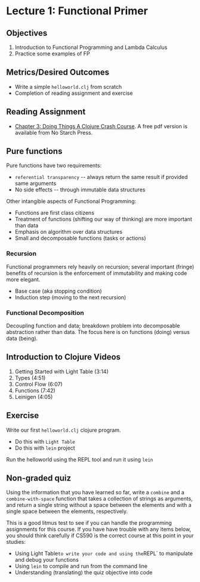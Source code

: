 # Lecture 1: Functional Primer

## Objectives
1. Introduction to Functional Programming and Lambda Calculus
2. Practice some examples of FP

## Metrics/Desired Outcomes
* Write a simple `helloworld.clj` from scratch
* Completion of reading assignment and exercise

## Reading Assignment
* [Chapter 3: Doing Things A Clojure Crash Course](https://www.nostarch.com/download/Clojure%20for%20the%20Brave%20and%20True_sample_ch3.pdf). A free pdf version is available from No Starch Press.

## Pure functions
Pure functions have two requirements:
* `referential transparency` -- always return the same result if provided same arguments
* No side effects -- through immutable data structures

Other intangible aspects of Functional Programming:
* Functions are first class citizens
* Treatment of functions (shifting our way of thinking) are more important than data
* Emphasis on algorithm over data structures
* Small and decomposable functions (tasks or actions)

### Recursion
Functional programmers rely heavily on recursion; several important (fringe) benefits of recursion is the enforcement of immutability and making code more elegant.

* Base case (aka stopping condition)
* Induction step (moving to the next recursion)

### Functional Decomposition
Decoupling function and data; breakdown problem into decomposable abstraction rather than data.  The focus here is on functions (doing) versus data (being).

## Introduction to Clojure Videos
1. Getting Started with Light Table (3:14)
2. Types (4:51)
3. Control Flow (6:07)
4. Functions (7:42)
5. Leinigen (4:05)

## Exercise
Write our first `helloworld.clj` clojure program.
* Do this with `Light Table`
* Do this with `lein` project

Run the helloworld using the REPL tool and run it using `lein`

## Non-graded quiz
Using the information that you have learned so far, write a `combine` and a `combine-with-space` function that takes a collection of strings as arguments, and return a single string without a space between the elements and with a single space between the elements, respectively.

This is a good litmus test to see if you can handle the programming assignments for this course.  If you have have trouble with any items below, you should think carefully if CS590 is the correct course at this point in your studies:

* Using Light Table` to write your code and using the `REPL` to manipulate and debug your functions
* Using `lein` to compile and run from the command line
* Understanding (translating) the quiz objective into code


